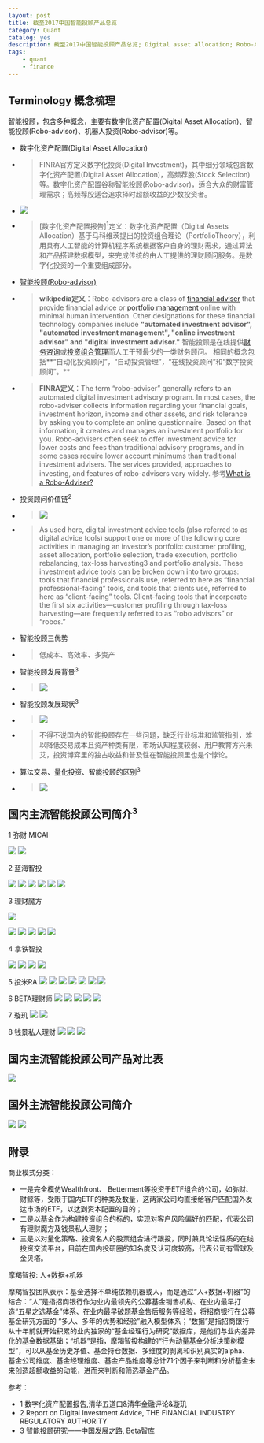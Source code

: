 ```yaml
---
layout: post
title: 截至2017中国智能投顾产品总览
category: Quant
catalog: yes
description: 截至2017中国智能投顾产品总览; Digital asset allocation; Robo-Advisor;
tags:
    - quant
    - finance
---
```


## Terminology 概念梳理

智能投顾，包含多种概念，主要有数字化资产配置(Digital Asset Allocation)、智能投顾(Robo-advisor)、机器人投资(Robo-advisor)等。

* 数字化资产配置(Digital Asset Allocation)
* > FINRA官方定义数字化投资(Digital Investment)，其中细分领域包含数字化资产配置(Digital Asset Allocation)，高频荐股(Stock Selection)等。数字化资产配置谷称智能投顾(Robo-advisor)，适合大众的财富管理需求；高频荐股适合追求择时超额收益的少数投资者。
* ![](/images/fintec/digital_investment.png)
* > [数字化资产配置报告]<sup>1</sup>定义：数字化资产配置（Digital Assets Allocation）基于马科维茨提出的投资组合理论（PortfolioTheory），利用具有人工智能的计算机程序系统根据客户自身的理财需求，通过算法和产品搭建数据模型，来完成传统的由人工提供的理财顾问服务。是数字化投资的一个重要组成部分。

* [智能投顾(Robo-advisor)](https://en.wikipedia.org/wiki/Robo-advisor)
* > **wikipedia定义**：Robo-advisors are a class of [financial adviser](https://en.wikipedia.org/wiki/Financial_adviser) that provide financial advice or [portfolio management](https://en.wikipedia.org/wiki/Investment_management) online with minimal human intervention. Other designations for these financial technology companies include **"automated investment advisor", "automated investment management", "online investment advisor" and "digital investment advisor."**
智能投顾是在线提供[财务咨询](https://en.wikipedia.org/wiki/Financial_adviser)或[投资组合管理](https://en.wikipedia.org/wiki/Investment_management)而人工干预最少的一类财务顾问。 相同的概念包括**“自动化投资顾问”，“自动投资管理”，“在线投资顾问”和“数字投资顾问”。**
* > **FINRA定义**：The term “robo-adviser” generally refers to an automated digital investment advisory program. In most cases, the robo-adviser collects information regarding your financial goals, investment horizon, income and other assets, and risk tolerance by asking you to complete an online questionnaire.  Based on that information, it creates and manages an investment portfolio for you.  Robo-advisers often seek to offer investment advice for lower costs and fees than traditional advisory programs, and in some cases require lower account minimums than traditional investment advisers.  The services provided, approaches to investing, and features of robo-advisers vary widely. 参考[What is a Robo-Adviser?](https://www.investor.gov/additional-resources/news-alerts/alerts-bulletins/investor-bulletin-robo-advisers)

* 投资顾问价值链<sup>2</sup>
* > ![](/images/fintec/investment_advice_value_chain.png)
* > As used here, digital investment advice tools (also referred to as digital advice tools) support one or more of the following core activities in managing an investor’s portfolio: customer profiling, asset allocation, portfolio selection, trade execution, portfolio rebalancing, tax-loss harvesting3 and portfolio analysis. These investment advice tools can be broken down into two groups: tools that financial professionals use, referred to here as “financial professional-facing” tools, and tools that clients use, referred to here as “client-facing” tools. Client-facing tools that incorporate the first six activities—customer profiling through tax-loss harvesting—are frequently referred to as “robo advisors” or “robos.”

* 智能投顾三优势
* > 低成本、高效率、多资产

* 智能投顾发展背景<sup>3</sup>
* > ![](/images/fintec/fr_theory.png)

* 智能投顾发展现状<sup>3</sup>
* > ![](/images/fintec/fr_xz.png)
* > 不得不说国内的智能投顾存在一些问题，缺乏行业标准和监管指引，难以降低交易成本且资产种类有限，市场认知程度较弱、用户教育方兴未艾，投资博弈里的独占收益和普及性在智能投顾里也是个悖论。

* 算法交易、量化投资、智能投顾的区别<sup>3</sup>
* > ![](/images/fintec/fr_compare.png)

## 国内主流智能投顾公司简介<sup>3</sup>

1 弥财 MICAI

![](/images/fintec/micai.png)
![](/images/fintec/micai2.png)

2 蓝海智投

![](/images/fintec/lanhaicaifu.png)
![](/images/fintec/lanhaicaifu2.png)
![](/images/fintec/lanhaicaifu3.png)
![](/images/fintec/lanhaicaifu4.png)
![](/images/fintec/lanhaicaifu5.png)
![](/images/fintec/lanhaicaifu6.png)


3 理财魔方

![](/images/fintec/licaimofang.png)

![](/images/fintec/licaimofang2.png)
![](/images/fintec/licaimofang3.png)
![](/images/fintec/licaimofang4.png)
![](/images/fintec/licaimofang5.png)
![](/images/fintec/licaimofang6.png)

4 拿铁智投

![](/images/fintec/natiecaijing.png)
![](/images/fintec/natiecaijing2.png)
![](/images/fintec/natiecaijing3.png)
![](/images/fintec/natiecaijing4.png)

5 投米RA
![](/images/fintec/toumiRA.png)
![](/images/fintec/toumiRA2.png)
![](/images/fintec/toumiRA3.png)
![](/images/fintec/toumiRA4.png)
![](/images/fintec/toumiRA5.png)
![](/images/fintec/toumiRA6.png)
![](/images/fintec/toumiRA7.png)

6 BETA理财师
![](/images/fintec/betalicaishi.png)
![](/images/fintec/betalicaishi2.png)
![](/images/fintec/betalicaishi3.png)
![](/images/fintec/betalicaishi4.png)
![](/images/fintec/betalicaishi5.png)

7 璇玑
![](/images/fintec/xuanji.png)
![](/images/fintec/xuanji2.png)

8 钱景私人理财
![](/images/fintec/qianjing.png)
![](/images/fintec/qianjing2.png)
![](/images/fintec/qianjing3.png)



## 国内主流智能投顾公司产品对比表
![](/images/fintec/canpinduibi.png)

## 国外主流智能投顾公司简介

![](/images/fintec/foreign_digital_invest1.png)
![](/images/fintec/foreign_digital_invest2.png)


## 附录

商业模式分类：

* 一是完全模仿Wealthfront、 Betterment等投资于ETF组合的公司，如弥财、财鲸等，受限于国内ETF的种类及数量，这两家公司均直接给客户匹配国外发达市场的ETF，以达到资本配置的目的；
* 二是以基金作为构建投资组合的标的，实现对客户风险偏好的匹配，代表公司有理财魔方及钱景私人理财；
* 三是以对量化策略、投资名人的股票组合进行跟投，同时兼具论坛性质的在线投资交流平台，目前在国内投研圈的知名度及认可度较高，代表公司有雪球及金贝塔。

摩羯智投: 人+数据+机器

摩羯智投团队表示：基金选择不单纯依赖机器或人，而是通过“人+数据+机器”的结合：“人”是指招商银行作为业内最领先的公募基金销售机构、在业内最早打造“五星之选基金”体系、在业内最早破题基金售后服务等经验，将招商银行在公募基金研究方面的 “多人、多年的优势和经验”融入模型体系；“数据”是指招商银行从十年前就开始积累的业内独家的“基金经理行为研究”数据库，是他们与业内差异化的基金数据基础；“机器”是指，摩羯智投构建的“行为动量基金分析决策树模型”，可以从基金历史净值、基金持仓数据、多维度的剥离和识别真实的alpha、基金公司维度、基金经理维度、基金产品维度等总计71个因子来判断和分析基金未来创造超额收益的动能，进而来判断和筛选基金产品。

参考：

* 1 数字化资产配置报告,清华五道口&清华金融评论&璇玑
* 2 Report on Digital Investment Advice, THE FINANCIAL INDUSTRY REGULATORY AUTHORITY
* 3 智能投顾研究——中国发展之路, Beta智库
